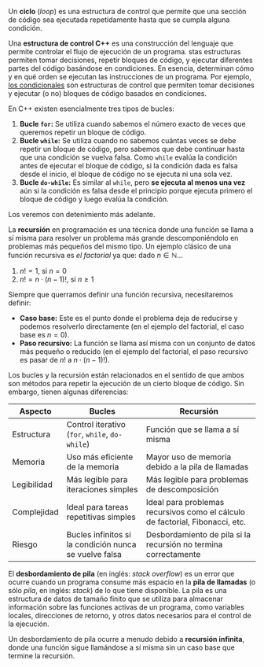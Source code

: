 Un **ciclo** (*loop*) es una estructura de control que permite que una sección de código sea ejecutada repetidamente hasta que se cumpla alguna condición. 

Una **estructura de control C++** es una construcción del lenguaje que permite controlar el flujo de ejecución de un programa. stas estructuras permiten tomar decisiones, repetir bloques de código, y ejecutar diferentes partes del código basándose en condiciones. En esencia, determinan cómo y en qué orden se ejecutan las instrucciones de un programa. Por ejemplo, [los condicionales](../1.5_Condicionales/0_Introducción.md) son estructuras de control que permiten tomar decisiones y ejecutar (o no) bloques de código basados en condiciones.

En C++ existen esencialmente tres tipos de bucles:
1. **Bucle `for`:** Se utiliza cuando sabemos el número exacto de veces que queremos repetir un bloque de código.
2. **Bucle `while`:** Se utiliza cuando no sabemos cuántas veces se debe repetir un bloque de código, pero sabemos que debe continuar hasta que una condición se vuelva falsa. Como `while` evalúa la condición antes de ejecutar el bloque de código, si la condición dada es falsa desde el inicio, el bloque de código no se ejecuta ni una sola vez.
3. **Bucle `do-while`:** Es similar al `while`, pero **se ejecuta al menos una vez** aún si la condición es falsa desde el principio porque ejecuta primero el bloque de código y luego evalúa la condición.

Los veremos con detenimiento más adelante.

La **recursión** en programación es una técnica donde una función se llama a sí misma para resolver un problema más grande descomponiéndolo en problemas más pequeños del mismo tipo. Un ejemplo clásico de una función recursiva es *el factorial* ya que: dado $n \in \mathbb{N}$...
1. $n! = 1$, si $n=0$
2. $n! = n \cdot (n-1)!$, si $n\geq 1$

Siempre que querramos definir una función recursiva, necesitaremos definir:
* **Caso base:** Este es el punto donde el problema deja de reducirse y podemos resolverlo directamente (en el ejemplo del factorial, el caso base es $n=0$).
* **Paso recursivo:** La función se llama así misma con un conjunto de datos más pequeño o reducido (en el ejemplo del factorial, el paso recursivo es pasar de $n!$ a $n \cdot (n-1)!$).

Los bucles y la recursión están relacionados en el sentido de que ambos son métodos para repetir la ejecución de un cierto bloque de código. Sin embargo, tienen algunas diferencias:

| Aspecto     | Bucles | Recursión | 
| ----------- | ------- | ------- |
| Estructura  | Control iterativo (`for`, `while`, `do-while`)   | Función que se llama a sí misma |
| Memoria     |   Uso más eficiente de la memoria    | Mayor uso de memoria debido a la pila de llamadas  |
| Legibilidad |   Más legible para iteraciones simples    |  Más legible para problemas de descomposición | 
| Complejidad |   Ideal para tareas repetitivas simples    |  Ideal para problemas recursivos como el cálculo de factorial, Fibonacci, etc. | 
| Riesgo      |  Bucles infinitos si la condición nunca se vuelve falsa    |  Desbordamiento de pila si la recursión no termina correctamente | 

El **desbordamiento de pila** (en inglés: *stack overflow*) es un error que ocurre cuando un programa consume más espacio en la **pila de llamadas** (o sólo *pila*, en inglés: *stack*) de lo que tiene disponible. La pila es una estructura de datos de tamaño finito que se utiliza para almacenar información sobre las funciones activas de un programa, como variables locales, direcciones de retorno, y otros datos necesarios para el control de la ejecución.

Un desbordamiento de pila ocurre a menudo debido a **recursión infinita**, donde una función sigue llamándose a sí misma sin un caso base que termine la recursión. 
